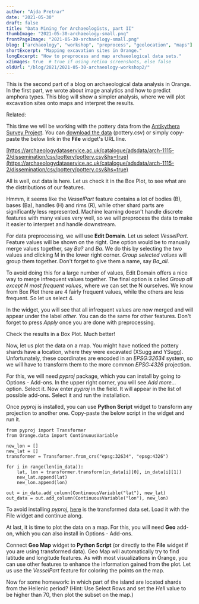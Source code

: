 ```yaml
---
author: "Ajda Pretnar"
date: "2021-05-30"
draft: false
title: "Data Mining for Archaeologists, part II"
thumbImage: "2021-05-30-archaeology-small.png"
frontPageImage: "2021-05-30-archaeology-small.png"
blog: ["archaeology", "workshop", "preprocess", "geolocation", "maps"]
shortExcerpt: "Mapping excavation sites in Orange."
longExcerpt: "How to preprocess and map archaeological data sets."
x2images: true  # true if using retina screenshots, else false
oldUrl: "/blog/2021/2021-05-30-archaeology-workshop2/"
---
```


This is the second part of a blog on archaeological data analysis in Orange. In the first part, we wrote about image analytics and how to predict amphora types. This blog will show a simpler analysis, where we will plot excavation sites onto maps and interpret the results.

Related: <LinkNew url="blog/2021/2021-04-23-archaeology-workshop/" name="Data Mining for Archaeologists, part I"/>

This time we will be working with the pottery data from the [Antikythera Survey Project](https://archaeologydataservice.ac.uk/archives/view/antikythera_ahrc_2012/index.cfm). You can [download the data](https://archaeologydataservice.ac.uk/catalogue/adsdata/arch-1115-2/dissemination/csv/pottery/pottery.csv&hs=true) (pottery.csv) or simply copy-paste the below link in the **File** widget's URL line.

[https://archaeologydataservice.ac.uk/catalogue/adsdata/arch-1115-2/dissemination/csv/pottery/pottery.csv&hs=true](https://archaeologydataservice.ac.uk/catalogue/adsdata/arch-1115-2/dissemination/csv/pottery/pottery.csv&hs=true)

<WindowScreenshot src="2021-05-30-file.png" />

All is well, out data is here. Let us check it in the Box Plot, to see what are the distributions of our features.

<WindowScreenshot src="2021-05-30-box-plot.png" />

<WorkflowScreenshot src="2021-05-30-workflow1.png" />

Hmmm, it seems like the *VesselPart* feature contains a lot of bodies (B), bases (Ba), handles (H) and rims (R), while other shard parts are significantly less represented. Machine learning doesn't handle discrete features with many values very well, so we will preprocess the data to make it easier to interpret and handle downstream.

<WindowScreenshot src="2021-05-30-edit-domain1.png" />

For data preprocessing, we will use **Edit Domain**. Let us select *VesselPart*. Feature values will be shown on the right. One option would be to manually merge values together, say *Ba?* and *Ba*. We do this by selecting the two values and clicking M in the lower right corner. *Group selected values* will group them together. Don't forget to give them a name, say *Ba_all*.

<WindowScreenshot src="2021-05-30-edit-domain2.png" />

To avoid doing this for a large number of values, Edit Domain offers a nice way to merge infrequent values together. The final option is called *Group all except N most frequent values*, where we can set the N ourselves. We know from Box Plot there are 4 fairly frequent values, while the others are less frequent. So let us select 4.

<WindowScreenshot src="2021-05-30-edit-domain1.png" />

In the widget, you will see that all infrequent values are now merged and will appear under the label *other*. You can do the same for other features. Don't forget to press *Apply* once you are done with preprocessing.

Check the results in a Box Plot. Much better!

<WindowScreenshot src="2021-05-30-box-plot2.png" />

Now, let us plot the data on a map. You might have noticed the pottery shards have a location, where they were excavated (XSugg and YSugg). Unfortunately, these coordinates are encoded in an *EPSG:32634* system, so we will have to transform them to the more common *EPSG:4326* projection.

For this, we will need *pyproj* package, which you can install by going to Options - Add-ons. In the upper right corner, you will see *Add more...* option. Select it. Now enter *pyproj* in the field. It will appear in the list of possible add-ons. Select it and run the installation.

<WindowScreenshot src="2021-05-30-pyproj.png" />

Once *pyproj* is installed, you can use **Python Script** widget to transform any projection to another one. Copy-paste the below script in the widget and run it.

```
from pyproj import Transformer
from Orange.data import ContinuousVariable

new_lon = []
new_lat = []
transformer = Transformer.from_crs("epsg:32634", "epsg:4326")

for i in range(len(in_data)):
    lat, lon = transformer.transform(in_data[i][0], in_data[i][1])
    new_lat.append(lat)
    new_lon.append(lon)
    
out = in_data.add_column(ContinuousVariable("lat"), new_lat)
out_data = out.add_column(ContinuousVariable("lon"), new_lon)
```

To avoid installing *pyproj*, [here](file.biolab.si/datasets/pottery.tab) is the transformed data set. Load it with the File widget and continue along.

At last, it is time to plot the data on a map. For this, you will need **Geo** add-on, which you can also install in Options - Add-ons.

Connect **Geo Map** widget to **Python Script** (or directly to the **File** widget if you are using transformed data). Geo Map will automatically try to find latitude and longitude features. As with most visualizations in Orange, you can use other features to enhance the information gained from the plot. Let us use the *VesselPart* feature for coloring the points on the map.

<WindowScreenshot src="2021-05-30-map.png" />

<WorkflowScreenshot src="2021-05-30-workflow2.png" />

Now for some homework: in which part of the island are located shards from the Hellenic period? (Hint: Use Select Rows and set the *Hell* value to be higher than 70, then plot the subset on the map.)
